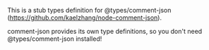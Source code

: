 This is a stub types definition for @types/comment-json (https://github.com/kaelzhang/node-comment-json).

comment-json provides its own type definitions, so you don't need @types/comment-json installed!